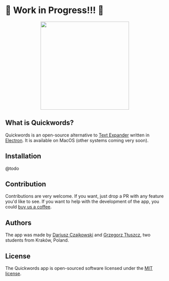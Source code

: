 # 🚧 Work in Progress!!! 🚧

<p align="center"><img width="280" src="http://quickwords.co/assets/logo.svg"></p>

## What is Quickwords?
Quickwords is an open-source alternative to [Text Expander](https://textexpander.com) written in [Electron](https://electronjs.org). It is available on MacOS (other systems coming very soon).

## Installation
@todo

## Contribution
Contributions are very welcome. If you want, just drop a PR with any feature you'd like to see. If you want to help with the development of the app, you could [buy us a coffee](link-for-a-donation-here@todo).

## Authors
The app was made by [Dariusz Czajkowski](https://dczajkowski.com/) and [Grzegorz Tłuszcz](https://github.com/gtluszcz), two students from Kraków, Poland.

## License
The Quickwords app is open-sourced software licensed under the [MIT license](https://opensource.org/licenses/MIT).
